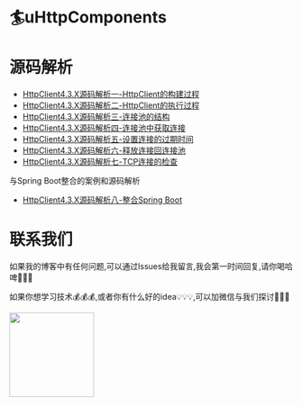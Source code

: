 # 🏄uHttpComponents

# 源码解析

* [HttpClient4.3.X源码解析一-HttpClient的构建过程](https://github.com/dlinka/uHttpComponents/issues/1)
* [HttpClient4.3.X源码解析二-HttpClient的执行过程](https://github.com/dlinka/uHttpComponents/issues/2)
* [HttpClient4.3.X源码解析三-连接池的结构](https://github.com/dlinka/uHttpComponents/issues/3)
* [HttpClient4.3.X源码解析四-连接池中获取连接](https://github.com/dlinka/uHttpComponents/issues/4)
* [HttpClient4.3.X源码解析五-设置连接的过期时间](https://github.com/dlinka/uHttpComponents/issues/5)
* [HttpClient4.3.X源码解析六-释放连接回连接池](https://github.com/dlinka/uHttpComponents/issues/6)
* [HttpClient4.3.X源码解析七-TCP连接的检查](https://github.com/dlinka/uHttpComponents/issues/7)

与Spring Boot整合的案例和源码解析

* [HttpClient4.3.X源码解析八-整合Spring Boot](https://github.com/dlinka/uHttpComponents/issues/8) 

# 联系我们

如果我的博客中有任何问题,可以通过Issues给我留言,我会第一时间回复,请你喝哈啤🍺🍺🍺

如果你想学习技术💰💰💰,或者你有什么好的idea💡💡💡,可以加微信与我们探讨🐒🐒🐒

<img width="150" height="150" src="https://user-images.githubusercontent.com/4274041/82111702-89fb3480-9779-11ea-97a9-c1ee1ee4e7be.png"/>
